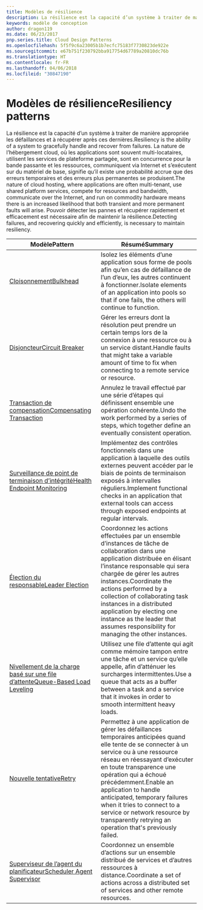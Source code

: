 ```yaml
---
title: Modèles de résilience
description: La résilience est la capacité d’un système à traiter de manière appropriée les défaillances et à récupérer après ces dernières. La nature de l’hébergement cloud, où les applications sont souvent multi-locataires, utilisent les services de plateforme partagée, sont en concurrence pour la bande passante et les ressources, communiquent via Internet et s’exécutent sur du matériel de base, signifie qu’il existe une probabilité accrue que des erreurs temporaires et des erreurs plus permanentes se produisent. Pouvoir détecter les pannes et récupérer rapidement et efficacement est nécessaire afin de maintenir la résilience.
keywords: modèle de conception
author: dragon119
ms.date: 06/23/2017
pnp.series.title: Cloud Design Patterns
ms.openlocfilehash: 5f5f9c6a23005b1b7ecfc75183f7730823de922e
ms.sourcegitcommit: e67b751f230792bba917754d67789a20810dc76b
ms.translationtype: HT
ms.contentlocale: fr-FR
ms.lasthandoff: 04/06/2018
ms.locfileid: "30847190"
---
```

# <a name="resiliency-patterns"></a><span data-ttu-id="474a1-106">Modèles de résilience</span><span class="sxs-lookup"><span data-stu-id="474a1-106">Resiliency patterns</span></span>

<span data-ttu-id="474a1-107">La résilience est la capacité d’un système à traiter de manière appropriée les défaillances et à récupérer après ces dernières.</span><span class="sxs-lookup"><span data-stu-id="474a1-107">Resiliency is the ability of a system to gracefully handle and recover from failures.</span></span> <span data-ttu-id="474a1-108">La nature de l’hébergement cloud, où les applications sont souvent multi-locataires, utilisent les services de plateforme partagée, sont en concurrence pour la bande passante et les ressources, communiquent via Internet et s’exécutent sur du matériel de base, signifie qu’il existe une probabilité accrue que des erreurs temporaires et des erreurs plus permanentes se produisent.</span><span class="sxs-lookup"><span data-stu-id="474a1-108">The nature of cloud hosting, where applications are often multi-tenant, use shared platform services, compete for resources and bandwidth, communicate over the Internet, and run on commodity hardware means there is an increased likelihood that both transient and more permanent faults will arise.</span></span> <span data-ttu-id="474a1-109">Pouvoir détecter les pannes et récupérer rapidement et efficacement est nécessaire afin de maintenir la résilience.</span><span class="sxs-lookup"><span data-stu-id="474a1-109">Detecting failures, and recovering quickly and efficiently, is necessary to maintain resiliency.</span></span>


|                            <span data-ttu-id="474a1-110">Modèle</span><span class="sxs-lookup"><span data-stu-id="474a1-110">Pattern</span></span>                             |                                                                                                      <span data-ttu-id="474a1-111">Résumé</span><span class="sxs-lookup"><span data-stu-id="474a1-111">Summary</span></span>                                                                                                       |
|----------------------------------------------------------------|--------------------------------------------------------------------------------------------------------------------------------------------------------------------------------------------------------------------|
|                   [<span data-ttu-id="474a1-112">Cloisonnement</span><span class="sxs-lookup"><span data-stu-id="474a1-112">Bulkhead</span></span>](../bulkhead.md)                   |                                                     <span data-ttu-id="474a1-113">Isolez les éléments d’une application sous forme de pools afin qu’en cas de défaillance de l’un d’eux, les autres continuent à fonctionner.</span><span class="sxs-lookup"><span data-stu-id="474a1-113">Isolate elements of an application into pools so that if one fails, the others will continue to function.</span></span>                                                      |
|            [<span data-ttu-id="474a1-114">Disjoncteur</span><span class="sxs-lookup"><span data-stu-id="474a1-114">Circuit Breaker</span></span>](../circuit-breaker.md)            |                                                  <span data-ttu-id="474a1-115">Gérer les erreurs dont la résolution peut prendre un certain temps lors de la connexion à une ressource ou à un service distant.</span><span class="sxs-lookup"><span data-stu-id="474a1-115">Handle faults that might take a variable amount of time to fix when connecting to a remote service or resource.</span></span>                                                   |
|   [<span data-ttu-id="474a1-116">Transaction de compensation</span><span class="sxs-lookup"><span data-stu-id="474a1-116">Compensating Transaction</span></span>](../compensating-transaction.md)   |                                                      <span data-ttu-id="474a1-117">Annulez le travail effectué par une série d’étapes qui définissent ensemble une opération cohérente.</span><span class="sxs-lookup"><span data-stu-id="474a1-117">Undo the work performed by a series of steps, which together define an eventually consistent operation.</span></span>                                                       |
| [<span data-ttu-id="474a1-118">Surveillance de point de terminaison d’intégrité</span><span class="sxs-lookup"><span data-stu-id="474a1-118">Health Endpoint Monitoring</span></span>](../health-endpoint-monitoring.md) |                                            <span data-ttu-id="474a1-119">Implémentez des contrôles fonctionnels dans une application à laquelle des outils externes peuvent accéder par le biais de points de terminaison exposés à intervalles réguliers.</span><span class="sxs-lookup"><span data-stu-id="474a1-119">Implement functional checks in an application that external tools can access through exposed endpoints at regular intervals.</span></span>                                            |
|            [<span data-ttu-id="474a1-120">Élection du responsable</span><span class="sxs-lookup"><span data-stu-id="474a1-120">Leader Election</span></span>](../leader-election.md)            | <span data-ttu-id="474a1-121">Coordonnez les actions effectuées par un ensemble d’instances de tâche de collaboration dans une application distribuée en élisant l’instance responsable qui sera chargée de gérer les autres instances.</span><span class="sxs-lookup"><span data-stu-id="474a1-121">Coordinate the actions performed by a collection of collaborating task instances in a distributed application by electing one instance as the leader that assumes responsibility for managing the other instances.</span></span> |
|  [<span data-ttu-id="474a1-122">Nivellement de la charge basé sur une file d’attente</span><span class="sxs-lookup"><span data-stu-id="474a1-122">Queue-Based Load Leveling</span></span>](../queue-based-load-leveling.md)  |                                            <span data-ttu-id="474a1-123">Utilisez une file d’attente qui agit comme mémoire tampon entre une tâche et un service qu’elle appelle, afin d’atténuer les surcharges intermittentes.</span><span class="sxs-lookup"><span data-stu-id="474a1-123">Use a queue that acts as a buffer between a task and a service that it invokes in order to smooth intermittent heavy loads.</span></span>                                             |
|                      [<span data-ttu-id="474a1-124">Nouvelle tentative</span><span class="sxs-lookup"><span data-stu-id="474a1-124">Retry</span></span>](../retry.md)                      |             <span data-ttu-id="474a1-125">Permettez à une application de gérer les défaillances temporaires anticipées quand elle tente de se connecter à un service ou à une ressource réseau en réessayant d’exécuter en toute transparence une opération qui a échoué précédemment.</span><span class="sxs-lookup"><span data-stu-id="474a1-125">Enable an application to handle anticipated, temporary failures when it tries to connect to a service or network resource by transparently retrying an operation that's previously failed.</span></span>             |
| [<span data-ttu-id="474a1-126">Superviseur de l’agent du planificateur</span><span class="sxs-lookup"><span data-stu-id="474a1-126">Scheduler Agent Supervisor</span></span>](../scheduler-agent-supervisor.md) |                                                            <span data-ttu-id="474a1-127">Coordonnez un ensemble d’actions sur un ensemble distribué de services et d’autres ressources à distance.</span><span class="sxs-lookup"><span data-stu-id="474a1-127">Coordinate a set of actions across a distributed set of services and other remote resources.</span></span>                                                            |

